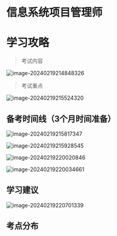 # 信息系统项目管理师

# 学习攻略

>考试内容

![image-20240219214848326](https://cdn.fengxianhub.top/resources-master/image-20240219214848326.png)

>考试重点

![image-20240219215524320](https://cdn.fengxianhub.top/resources-master/image-20240219215524320.png)

## 备考时间线（3个月时间准备）

![image-20240219215817347](https://cdn.fengxianhub.top/resources-master/image-20240219215817347.png)

![image-20240219215928545](https://cdn.fengxianhub.top/resources-master/image-20240219215928545.png)

![image-20240219220020846](https://cdn.fengxianhub.top/resources-master/image-20240219220020846.png)

![image-20240219220034661](https://cdn.fengxianhub.top/resources-master/image-20240219220034661.png)

## 学习建议

![image-20240219220701339](https://cdn.fengxianhub.top/resources-master/image-20240219220701339.png)

## 考点分布


